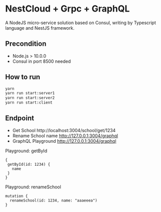 # NestCloud + Grpc + GraphQL

A NodeJS micro-service solution based on Consul, writing by Typescript language and NestJS framework.


## Precondition

* Node.js > 10.0.0
* Consul in port 8500 needed

## How to run

```bash
yarn
yarn run start:server1
yarn run start:server2
yarn run start:client
```

## Endpoint 
* Get School http://localhost:3004/school/get/1234
* Rename School name http://127.0.0.1:3004/graphql
* GraphQL Playground http://127.0.0.1:3004/graphql

Playground: getById
 ```
{
  getById(id: 1234) {
    name
  }
}
```
Playground: renameSchool
```
mutation {
  renameSchool(id: 1234, name: "aaaeeea")
}
```